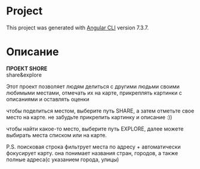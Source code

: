 # Project

This project was generated with [Angular CLI](https://github.com/angular/angular-cli) version 7.3.7.


# Описание

<b>ПРОЕКТ SHORE</b>
<br>
share&explore

Этот проект позволяет людям делиться с другими людьми своими любимыми местами, отмечать их на карте, прикреплять картинки с описаниями и оставлять оценки

чтобы поделиться местом, выберите путь SHARE, а затем отметьте свое место на карте. не забудьте прикрепить картинку и описание :))

чтобы найти какое-то место, выберите путь EXPLORE, далее можете выбирать места списком или на карте.

P.S. поисковая строка фильтрует места по адресу + автоматически фокусирует карту. она понимает названия стран, городов, а также полные адреса(с указанием города, улицы)


